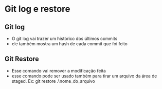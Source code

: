 # Git log e restore

## Git log
- O git log vai trazer um histórico dos últimos commits
- ele também mostra um hash de cada commit que foi feito

## Git Restore
- Esse comando vai remover a modificação feita
- esse comando pode ser usado também para tirar um arquivo da área de staged. Ex: git restore .\nome_do_arquivo